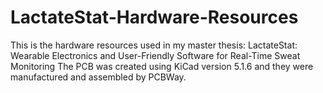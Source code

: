 # LactateStat-Hardware-Resources

This is the hardware resources used in my master thesis: LactateStat: Wearable Electronics and User-Friendly Software for Real-Time Sweat Monitoring
The PCB was created using KiCad version 5.1.6 and they were manufactured and assembled by PCBWay.
